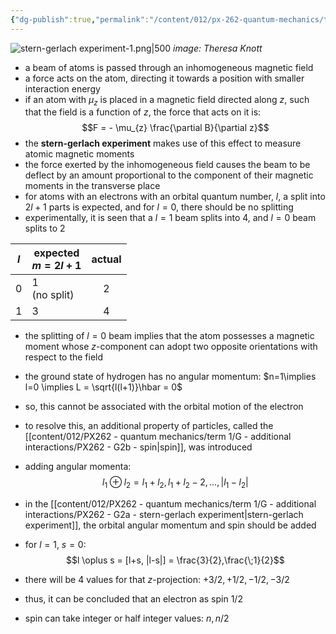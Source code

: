 ```yaml
---
{"dg-publish":true,"permalink":"/content/012/px-262-quantum-mechanics/term-1/g-additional-interactions/px-262-g2a-stern-gerlach-experiment/","noteIcon":"1","created":"2025-08-27T13:14:15.905+01:00","updated":"2024-12-21T11:31:25.000+00:00"}
---
```


![stern-gerlach experiment-1.png|500](/img/user/pics/stern-gerlach%20experiment-1.png)
*image: Theresa Knott*

- a beam of atoms is passed through an inhomogeneous magnetic field
- a force acts on the atom, directing  it towards a position with smaller interaction energy
- if an atom with $\mu_z$ is placed in a magnetic field directed along $z$, such that the field is a function of $z$, the force that acts on it is:
$$F = - \mu_{z} \frac{\partial B}{\partial z}$$
- the **stern-gerlach experiment** makes use of this effect to measure atomic magnetic moments 
- the force exerted by the inhomogeneous field causes the beam to be deflect by an amount proportional to the component of their magnetic moments in the transverse place
- for atoms with an electrons with an orbital quantum number, $l$, a split into $2l+1$ parts is expected, and for $l=0$, there should be no splitting
- experimentally, it is seen that a $l=1$ beam splits into 4, and $l=0$ beam splits to 2

| $l$ | expected <br>$m=2l+1$ | actual |
| --- | --------------------- |:------:|
| $0$ | $1$ <br>(no split)    |  $2$   |
| $1$ | $3$                   |  $4$   |

- the splitting of $l=0$ beam implies that the atom possesses a magnetic moment whose $z$-component can adopt two opposite orientations with respect to the field
- the ground state of hydrogen has no angular momentum: $n=1\implies l=0 \implies L = \sqrt{l(l+1)}\hbar = 0$
- so, this cannot be associated with the orbital motion of the electron

- to resolve this, an additional property of particles, called the [[content/012/PX262 - quantum mechanics/term 1/G - additional interactions/PX262 - G2b - spin\|spin]], was introduced

- adding angular momenta:
$$l_{1} \oplus l_{2} = l_{1}+l_{2}, l_{1}+l_{2}-2 , \dots,  |l_{1}-l_{2}|$$
- in the [[content/012/PX262 - quantum mechanics/term 1/G - additional interactions/PX262 - G2a - stern-gerlach experiment\|stern-gerlach experiment]], the orbital angular momentum and spin should be added
- for $l=1$, $s=0:$
$$l \oplus s = [l+s, |l-s|] = \frac{3}{2},\frac{\;1}{2}$$
- there will be 4 values for that $z$-projection: $+3/2, +1/2, -1/2, -3/2$
- thus, it can be concluded that an electron as spin $1/2$

- spin can take integer or half integer values: $n, n/2$